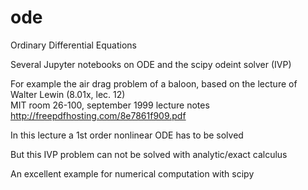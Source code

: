 # ode
Ordinary Differential Equations

Several Jupyter notebooks on ODE and the scipy odeint solver (IVP)

For example the air drag problem of a baloon, based on the lecture of Walter Lewin (8.01x, lec. 12)<br>
MIT room 26-100, september 1999
lecture notes
http://freepdfhosting.com/8e7861f909.pdf

In this lecture a 1st order nonlinear ODE has to be solved

But this IVP problem can not be solved with analytic/exact calculus

An excellent example for numerical computation with scipy
